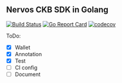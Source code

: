 Nervos CKB SDK in Golang
--- 
[![Build Status](https://travis-ci.com/Focinfi/ckb-sdk-go.svg?branch=master)](https://travis-ci.com/Focinfi/ckb-sdk-go)
[![Go Report Card](https://goreportcard.com/badge/github.com/Focinfi/ckb-sdk-go)](https://goreportcard.com/report/github.com/Focinfi/ckb-sdk-go)
[![codecov](https://codecov.io/gh/Focinfi/ckb-sdk-go/branch/master/graph/badge.svg)](https://codecov.io/gh/Focinfi/ckb-sdk-go)

ToDo:
- [x] Wallet
- [x] Annotation
- [x] Test
- [ ] CI config
- [ ] Document

